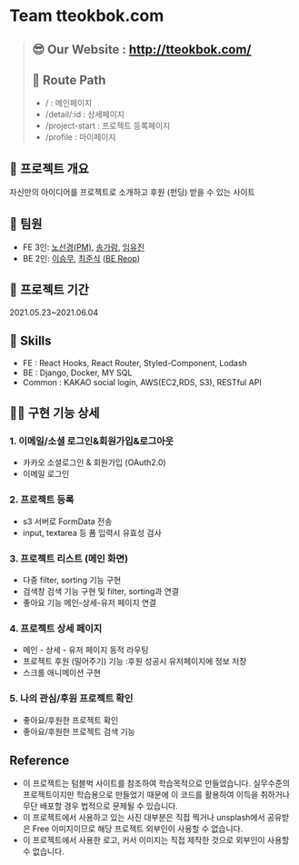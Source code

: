 # Team tteokbok.com

> ## 😎 Our Website : http://tteokbok.com/
>
> ## 📎 Route Path
>
> - / : 메인페이지
> - /detail/:id : 상세페이지
> - /project-start : 프로젝트 등록페이지
> - /profile : 마이페이지

## 💬 프로젝트 개요
자신만의 아이디어를 프로젝트로 소개하고 후원 (펀딩) 받을 수 있는 사이트

## 👫 팀원

- FE 3인: [노선경(PM)](velog.io/@celline1637), [송가람](velog.io/@sgr2134), [임유진](velog.io/@1703979)
- BE 2인: [이승무](https://goback.oopy.io/), [최준식](https://velog.io/@junsikchoi) ([BE Reop](https://github.com/wecode-bootcamp-korea/20-2nd-tteokbokcom-backend))

## 📅 프로젝트 기간

2021.05.23~2021.06.04

## 🔧 Skills

- FE : React Hooks, React Router, Styled-Component, Lodash
- BE : Django, Docker, MY SQL
- Common : KAKAO social login, AWS(EC2,RDS, S3), RESTful API

## 👍🏻 구현 기능 상세

### 1. 이메일/소셜 로그인&회원가입&로그아웃

- 카카오 소셜로그인 & 회원가입 (OAuth2.0)
- 이메일 로그인

### 2. 프로젝트 등록

- s3 서버로 FormData 전송
- input, textarea 등 폼 입력시 유효성 검사

### 3. 프로젝트 리스트 (메인 화면)

- 다중 filter, sorting 기능 구현
- 검색창 검색 기능 구현 및 filter, sorting과 연결
- 좋아요 기능 메인-상세-유저 페이지 연결

### 4. 프로젝트 상세 페이지

- 메인 - 상세 - 유저 페이지 동적 라우팅
- 프로젝트 후원 (밀어주기) 기능 :후원 성공시 유저페이지에 정보 저장
- 스크롤 애니메이션 구현

### 5. 나의 관심/후원 프로젝트 확인

- 좋아요/후원한 프로젝트 확인
- 좋아요/후원한 프로젝트 검색 기능

## Reference
- 이 프로젝트는 텀블벅 사이트를 참조하여 학습목적으로 만들었습니다. 실무수준의 프로젝트이지만 학습용으로 만들었기 때문에 이 코드를 활용하여 이득을 취하거나 무단 배포할 경우 법적으로 문제될 수 있습니다.
- 이 프로젝트에서 사용하고 있는 사진 대부분은 직접 찍거나 unsplash에서 공유받은 Free 이미지이므로 해당 프로젝트 외부인이 사용할 수 없습니다.
- 이 프로젝트에서 사용한 로고, 커서 이미지는 직접 제작한 것으로 외부인이 사용할 수 없습니다.
